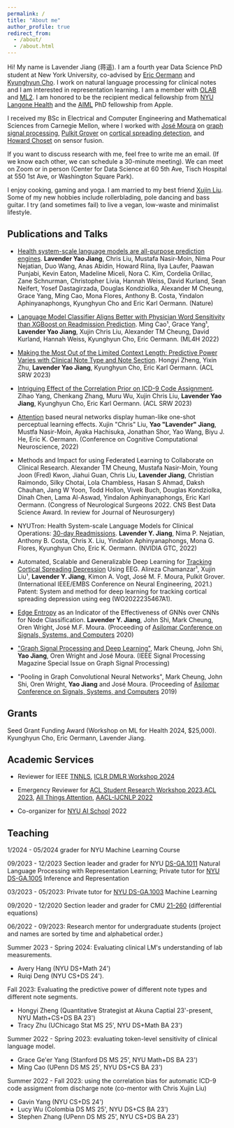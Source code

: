```yaml
---
permalink: /
title: "About me"
author_profile: true
redirect_from: 
  - /about/
  - /about.html
---
```


Hi! My name is Lavender Jiang (蒋遥). I am a fourth year Data Science PhD student at New York University, co-advised by [Eric Oermann](https://www.nyuolab.org/main/#team) and [Kyunghyun Cho](https://kyunghyuncho.me/). I work on natural language processing for clinical notes and I am interested in representation learning. I am a member with [OLAB](https://www.nyuolab.org/main/#home) and [ML2](https://wp.nyu.edu/ml2/). I am honored to be the recipient medical fellowship from [NYU Langone Health](https://en.wikipedia.org/wiki/NYU_Langone_Health) and the [AIML](https://machinelearning.apple.com/updates/apple-scholars-aiml-2024) PhD fellowship from Apple. 

I received my BSc in Electrical and Computer Engineering and Mathematical Sciences from Carnegie Mellon, where I worked with [José Moura](https://users.ece.cmu.edu/~moura/) on [graph signal processing](https://arxiv.org/pdf/1712.00468.pdf), [Pulkit Grover](https://users.ece.cmu.edu/~pgrover/) on [cortical spreading detection](https://ieeexplore.ieee.org/document/9441333), and [Howard Choset](https://www.ri.cmu.edu/ri-faculty/howie-choset/) on sensor fusion. 

If you want to discuss research with me, feel free to write me an email. (If we know each other, we can schedule a 30-minute meeting). We can meet on Zoom or in person (Center for Data Science at 60 5th Ave, Tisch Hospital at 550 1st Ave, or Washington Square Park).

I enjoy cooking, gaming and yoga. I am married to my best friend [Xujin Liu](https://site.xujin.xyz/). Some of my new hobbies include rollerblading, pole dancing and bass guitar. I try (and sometimes fail) to live a vegan, low-waste and minimalist lifestyle.

<!-- 
Selected Courseworks
------
- [Digital Signal Processing](http://course.ece.cmu.edu/~ece491/)
- [Image and Video Processing](https://courses.ece.cmu.edu/18793)
- [Graph Signal Processing](https://courses.ece.cmu.edu/18898D)
- [Real Analysis I](http://coursecatalog.web.cmu.edu/schools-colleges/melloncollegeofscience/departmentofmathematicalsciences/courses/) 
- [Algebraic Structure](https://www.math.cmu.edu/~abernsht/teaching/Fall2019/21-373/) 
- [Combinatorics](http://coursecatalog.web.cmu.edu/schools-colleges/melloncollegeofscience/departmentofmathematicalsciences/courses/) 
- [Computer Graphics](http://15462.courses.cs.cmu.edu/spring2020/home)
- [Principles of Software Construction](https://www.cs.cmu.edu/~charlie/courses/17-214/2018-fall/) -->

Publications and Talks
------

<!-- - Preprint: [Language Models Can Guess Your Identities from De-identified Clinical Notes](https://openreview.net/forum?id=pzpHajYa67).  -->

- [Health system-scale language models are all-purpose prediction engines](https://www.nature.com/articles/s41586-023-06160-y). **Lavender Yao Jiang**, Chris Liu, Mustafa Nasir-Moin, Nima Pour Nejatian, Duo Wang, Anas Abidin, Howard Riina, Ilya Laufer, Paawan Punjabi, Kevin Eaton, Madeline Miceli, Nora C. Kim, Cordelia Orillac, Zane Schnurman, Christopher Livia, Hannah Weiss, David Kurland, Sean Neifert, Yosef Dastagirzada, Douglas Kondziolka, Alexander M Cheung, Grace Yang, Ming Cao, Mona Flores, Anthony B. Costa, Yindalon Aphinyanaphongs, Kyunghyun Cho and Eric Karl Oermann. (Nature)

- [Language Model Classifier Aligns Better with Physician Word Sensitivity than XGBoost on Readmission Prediction](https://arxiv.org/abs/2211.07047).  Ming Cao¹, Grace Yang¹, **Lavender Yao Jiang**, Xujin Chris Liu, Alexander TM Cheung, David Kurland, Hannah Weiss, Kyunghyun Cho, Eric Oermann. (ML4H 2022)

- [Making the Most Out of the Limited Context Length: Predictive Power Varies with Clinical Note Type and Note Section](https://arxiv.org/abs/2307.07051). Hongyi Zheng, Yixin Zhu, **Lavender Yao Jiang**, Kyunghyun Cho, Eric Karl Oermann. (ACL SRW 2023)

- [Intriguing Effect of the Correlation Prior on ICD-9 Code Assignment](https://aclanthology.org/2023.acl-srw.19.pdf). Zihao Yang, Chenkang Zhang, Muru Wu, Xujin Chris Liu, **Lavender Yao Jiang**, Kyunghyun Cho, Eric Karl Oermann. (ACL SRW 2023)

- [Attention](https://app.biorender.com/illustrations/6308f27a5fc9db88d8b82422) based neural networks display 
human-like one-shot perceptual learning effects. Xujin "Chris" Liu, **Yao "Lavender" Jiang**, Mustfa Nasir-Moin, Ayaka Hachisuka, Jonathan Shor, Yao Wang, Biyu J. He, Eric K. Oermann. (Conference on Cognitive Computational Neuroscience, 2022)

- Methods and Impact for using Federated Learning to Collaborate on Clinical Research. Alexander TM Cheung, Mustafa Nasir-Moin, Young Joon (Fred) Kwon, Jiahui Guan, Chris Liu, **Lavender Jiang**, Christian Raimondo, Silky Chotai, Lola Chambless, Hasan S Ahmad, Daksh Chauhan, Jang W Yoon, Todd Hollon, Vivek Buch, Douglas Kondziolka, Dinah Chen, Lama Al-Aswad, Yindalon Aphinyanaphongs, Eric Karl Oermann. (Congress of Neurological Surgeons 2022. CNS Best Data Science Award. In review for Journal of Neurosurgery)

- NYUTron: Health System-scale Language Models for Clinical Operations: [30-day Readmissions](https://www.nvidia.com/en-us/on-demand/session/gtcspring22-s41717/). **Lavender Y. Jiang**, Nima P. Nejatian, Anthony B. Costa, Chris X. Liu, Yindalon Aphinyanaphongs, Mona G. Flores, Kyunghyun Cho, Eric K. Oermann. (NVIDIA GTC, 2022)

- Automated, Scalable and Generalizable Deep Learning for [Tracking Cortical Spreading Depression](https://ieeexplore.ieee.org/document/9441333) Using EEG. Alireza Chamanzar¹, Xujin Liu¹, **Lavender Y. Jiang**, Kimon A. Vogt, José M. F. Moura, Pulkit Grover. (International IEEE/EMBS Conference on Neural Engineering, 2021.) Patent: System and method for deep learning for tracking cortical spreading depression using eeg (WO2022235467A1).

- [Edge Entropy](https://ieeexplore.ieee.org/document/9443451) as an Indicator of the Effectiveness of GNNs over CNNs for Node Classification. **Lavender Y. Jiang**, John Shi, Mark Cheung, Oren Wright, José M.F. Moura. (Proceeding of [Asilomar Conference on Signals, Systems, and Computers](https://www.asilomarsscconf.org/) 2020)

- ["Graph Signal Processing and Deep Learning"](https://arxiv.org/abs/2008.01247), Mark Cheung, John Shi, **Yao Jiang**, Oren Wright and José Moura. (IEEE Signal Processing Magazine Special Issue on Graph Signal Processing)

- "Pooling in Graph Convolutional Neural Networks", Mark Cheung, John Shi, Oren Wright, **Yao Jiang** and José  Moura. (Proceeding of [Asilomar Conference on Signals, Systems, and Computers](https://www.asilomarsscconf.org/) 2019)

Grants
------
Seed Grant Funding Award (Workshop on ML for Health 2024, $25,000). Kyunghyun Cho, Eric Oermann, Lavender Jiang.

Academic Services
------
- Reviewer for IEEE [TNNLS](https://cis.ieee.org/publications/t-neural-networks-and-learning-systems), [ICLR DMLR Workshop 2024](https://dmlr.ai/)

- Emergency Reviewer for [ACL Student Research Workshop 2023](https://acl2023-srw.github.io/),[ACL 2023](https://2023.aclweb.org/), [All Things Attention](https://attention-learning-workshop.github.io/), [AACL-IJCNLP 2022](https://aaclweb.org/)

- Co-organizer for [NYU AI School](https://twitter.com/nyuaischool?lang=en) 2022

Teaching 
------
1/2024 - 05/2024 grader for NYU Machine Learning Course

09/2023 - 12/2023 Section leader and grader for NYU [DS-GA.1011](https://nyu-cs2590.github.io/fall2023/) Natural Language Processing with Representation Learning; Private tutor for [NYU DS-GA.1005](https://ballistic-fender-541.notion.site/Inference-and-Representation-7a52d1b1030f44b5af788191a3ddb27c) Inference and Representation

03/2023 - 05/2023: Private tutor for [NYU DS-GA.1003](https://nyu-ds1003.github.io/spring2023/#home) Machine Learning

09/2020 - 12/2020 Section leader and grader for CMU [21-260](https://www.math.cmu.edu/~handron/21_260/index.html) (differential equations) 

06/2022 - 09/2023: Research mentor for undergraduate students
(project and names are sorted by time and alphabetical order.)

Summer 2023 - Spring 2024: Evaluating clinical LM's understanding of lab measurements.
- Avery Hang (NYU DS+Math 24')
- Ruiqi Deng (NYU CS+DS 24').

Fall 2023: Evaluating the predictive power of different note types and different note segments. 
- Hongyi Zheng (Quantitative Strategist at Akuna Captial 23'-present, NYU Math+CS+DS BA 23')
- Tracy Zhu (UChicago Stat MS 25', NYU DS+Math BA 23')

Summer 2022 - Spring 2023: evaluating token-level sensitivity of clinical language model.
- Grace Ge'er Yang (Stanford DS MS 25', NYU Math+DS BA 23')
- Ming Cao (UPenn DS MS 25', NYU DS+CS BA 23')

Summer 2022 - Fall 2023: using the correlation bias for automatic ICD-9 code assigment from discharge note (co-mentor with Chris Xujin Liu)
- Gavin Yang (NYU CS+DS 24')
- Lucy Wu (Colombia DS MS 25', NYU DS+CS BA 23')
- Stephen Zhang (UPenn DS MS 25', NYU CS+DS BA 23')
